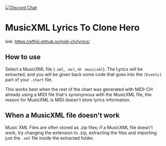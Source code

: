 [![Discord Chat](https://img.shields.io/discord/631676095661342752.svg)](https://discord.gg/TkXTuhh)
# MusicXML Lyrics To Clone Hero

link: https://efhiii.github.io/midi-ch/lyrics/

## How to use
Select a MusicXML file (`.xml`, `.mxl`, or `.musicxml`). The Lyrics will be extracted, and you will be given back some code that goes into the `[Events]` part of your  `.chart` file.

This works best when the rest of the chart was generated with MIDI-CH already using a MIDI file that's synonymous with the MusicXML file, the reason for MusicXML is MIDI doesn't store lyrics information.

## When a MusicXML file doesn't work
Music XML Files are often stored as .zip files; if a MusicXML file doesn't work, try changing the extension to .zip, extracting the files and importing just the `.xml` file inside the extracted folder.
